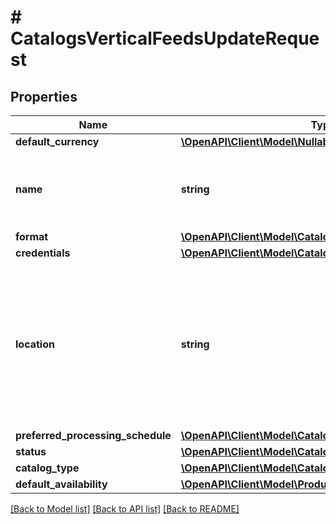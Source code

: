 # # CatalogsVerticalFeedsUpdateRequest

## Properties

Name | Type | Description | Notes
------------ | ------------- | ------------- | -------------
**default_currency** | [**\OpenAPI\Client\Model\NullableCurrency**](NullableCurrency.md) |  | [optional]
**name** | **string** | A human-friendly name associated to a given feed. | [optional]
**format** | [**\OpenAPI\Client\Model\CatalogsFormat**](CatalogsFormat.md) |  | [optional]
**credentials** | [**\OpenAPI\Client\Model\CatalogsFeedCredentials**](CatalogsFeedCredentials.md) |  | [optional]
**location** | **string** | The URL where a feed is available for download. This URL is what Pinterest will use to download a feed for processing. | [optional]
**preferred_processing_schedule** | [**\OpenAPI\Client\Model\CatalogsFeedProcessingSchedule**](CatalogsFeedProcessingSchedule.md) |  | [optional]
**status** | [**\OpenAPI\Client\Model\CatalogsStatus**](CatalogsStatus.md) |  | [optional]
**catalog_type** | [**\OpenAPI\Client\Model\CatalogsType**](CatalogsType.md) |  |
**default_availability** | [**\OpenAPI\Client\Model\ProductAvailabilityType**](ProductAvailabilityType.md) |  | [optional]

[[Back to Model list]](../../README.md#models) [[Back to API list]](../../README.md#endpoints) [[Back to README]](../../README.md)
